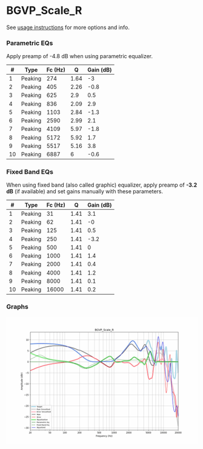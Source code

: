 # BGVP_Scale_R
See [usage instructions](https://github.com/jaakkopasanen/AutoEq#usage) for more options and info.

### Parametric EQs
Apply preamp of -4.8 dB when using parametric equalizer.

|   # | Type    |   Fc (Hz) |    Q |   Gain (dB) |
|-----|---------|-----------|------|-------------|
|   1 | Peaking |       274 | 1.64 |        -3   |
|   2 | Peaking |       405 | 2.26 |        -0.8 |
|   3 | Peaking |       625 | 2.9  |         0.5 |
|   4 | Peaking |       836 | 2.09 |         2.9 |
|   5 | Peaking |      1103 | 2.84 |        -1.3 |
|   6 | Peaking |      2590 | 2.99 |         2.1 |
|   7 | Peaking |      4109 | 5.97 |        -1.8 |
|   8 | Peaking |      5172 | 5.92 |         1.7 |
|   9 | Peaking |      5517 | 5.16 |         3.8 |
|  10 | Peaking |      6887 | 6    |        -0.6 |

### Fixed Band EQs
When using fixed band (also called graphic) equalizer, apply preamp of **-3.2 dB** (if available) and set gains manually with these parameters.

|   # | Type    |   Fc (Hz) |    Q |   Gain (dB) |
|-----|---------|-----------|------|-------------|
|   1 | Peaking |        31 | 1.41 |         3.1 |
|   2 | Peaking |        62 | 1.41 |        -0   |
|   3 | Peaking |       125 | 1.41 |         0.5 |
|   4 | Peaking |       250 | 1.41 |        -3.2 |
|   5 | Peaking |       500 | 1.41 |         0   |
|   6 | Peaking |      1000 | 1.41 |         1.4 |
|   7 | Peaking |      2000 | 1.41 |         0.4 |
|   8 | Peaking |      4000 | 1.41 |         1.2 |
|   9 | Peaking |      8000 | 1.41 |         0.1 |
|  10 | Peaking |     16000 | 1.41 |         0.2 |

### Graphs
![](./BGVP_Scale_R.png)
